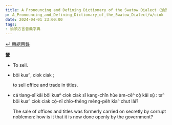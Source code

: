 ```yaml
---
title: A Pronouncing and Defining Dictionary of the Swatow Dialect (汕頭方言音義字典) / ciok
p: A_Pronouncing_and_Defining_Dictionary_of_the_Swatow_Dialect/w/ciok
date: 2024-04-01 23:00:00
tags: 
- 汕頭方言音義字典
---
```


[↩️ 轉總目錄](/A_Pronouncing_and_Defining_Dictionary_of_the_Swatow_Dialect)


**鬵**
- To sell.

- bōi kuaⁿ, ciok ciak ;

  to sell office and trade in titles.

- cá tiang-sî kâi bōi kuaⁿ ciok ciak sĭ kang-chîn  hùe àm-cĕⁿ cò̤ kâi sṳ̄ : taⁿ bōi kuaⁿ ciok ciak cò̤-nî chîo-thêng  mêng-pêh kîaⁿ chut lâi?

  The sale of offices and titles was formerly  carried on secretly by corrupt noblemen: how is it that it is now done  openly by the government?